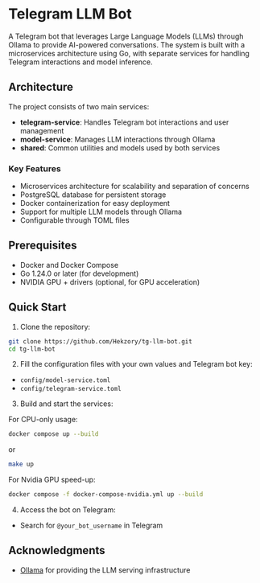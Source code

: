 # Telegram LLM Bot

A Telegram bot that leverages Large Language Models (LLMs) through Ollama to provide AI-powered conversations. The system is built with a microservices architecture using Go, with separate services for handling Telegram interactions and model inference.

## Architecture

The project consists of two main services:

- **telegram-service**: Handles Telegram bot interactions and user management
- **model-service**: Manages LLM interactions through Ollama
- **shared**: Common utilities and models used by both services

### Key Features

- Microservices architecture for scalability and separation of concerns
- PostgreSQL database for persistent storage
- Docker containerization for easy deployment
- Support for multiple LLM models through Ollama
- Configurable through TOML files

## Prerequisites

- Docker and Docker Compose
- Go 1.24.0 or later (for development)
- NVIDIA GPU + drivers (optional, for GPU acceleration)

## Quick Start

1. Clone the repository:

```bash
git clone https://github.com/Hekzory/tg-llm-bot.git
cd tg-llm-bot
```

2. Fill the configuration files with your own values and Telegram bot key:

- `config/model-service.toml`
- `config/telegram-service.toml`

3. Build and start the services:

For CPU-only usage:

```bash
docker compose up --build
```

or 

```bash
make up
```

For Nvidia GPU speed-up:

```bash
docker compose -f docker-compose-nvidia.yml up --build
```

4. Access the bot on Telegram:

- Search for `@your_bot_username` in Telegram


## Acknowledgments

- [Ollama](https://ollama.ai/) for providing the LLM serving infrastructure